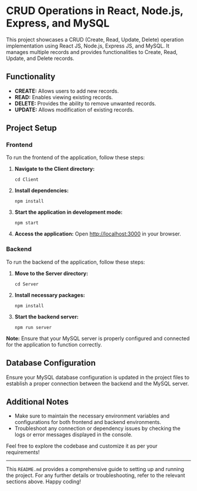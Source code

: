 # CRUD Operations in React, Node.js, Express, and MySQL

This project showcases a CRUD (Create, Read, Update, Delete) operation implementation using React JS, Node.js, Express JS, and MySQL. It manages multiple records and provides functionalities to Create, Read, Update, and Delete records.

## Functionality
- **CREATE:** Allows users to add new records.
- **READ:** Enables viewing existing records.
- **DELETE:** Provides the ability to remove unwanted records.
- **UPDATE:** Allows modification of existing records.

## Project Setup

### Frontend
To run the frontend of the application, follow these steps:

1. **Navigate to the Client directory:**
    ```
    cd Client
    ```

2. **Install dependencies:**
    ```
    npm install
    ```

3. **Start the application in development mode:**
    ```
    npm start
    ```

4. **Access the application:**
    Open [http://localhost:3000](http://localhost:3000) in your browser.

### Backend
To run the backend of the application, follow these steps:

1. **Move to the Server directory:**
    ```
    cd Server
    ```

2. **Install necessary packages:**
    ```
    npm install
    ```

3. **Start the backend server:**
    ```
    npm run server
    ```

**Note:** Ensure that your MySQL server is properly configured and connected for the application to function correctly.

## Database Configuration
Ensure your MySQL database configuration is updated in the project files to establish a proper connection between the backend and the MySQL server.

## Additional Notes
- Make sure to maintain the necessary environment variables and configurations for both frontend and backend environments.
- Troubleshoot any connection or dependency issues by checking the logs or error messages displayed in the console.

Feel free to explore the codebase and customize it as per your requirements!

---

This `README.md` provides a comprehensive guide to setting up and running the project. For any further details or troubleshooting, refer to the relevant sections above. Happy coding!
